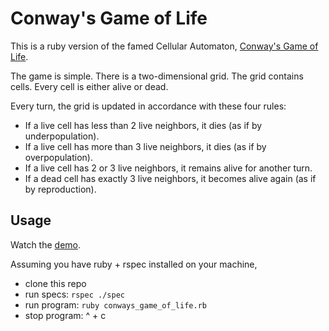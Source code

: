 # Conway's Game of Life

This is a ruby version of the famed Cellular Automaton, [Conway's Game of Life](http://en.wikipedia.org/wiki/Conway%27s_Game_of_Life).

The game is simple. There is a two-dimensional grid. The grid contains cells. Every cell is either alive or dead.

Every turn, the grid is updated in accordance with these four rules:
  - If a live cell has less than 2 live neighbors, it dies (as if by underpopulation).
  - If a live cell has more than 3 live neighbors, it dies (as if by overpopulation).
  - If a live cell has 2 or 3 live neighbors, it remains alive for another turn.
  - If a dead cell has exactly 3 live neighbors, it becomes alive again (as if by reproduction).

## Usage

Watch the [demo](https://www.youtube.com/watch?v=M0n2aZBnAYM).

Assuming you have ruby + rspec installed on your machine,
- clone this repo
- run specs: ```rspec ./spec```
- run program: ```ruby conways_game_of_life.rb```
- stop program: ^ + c
